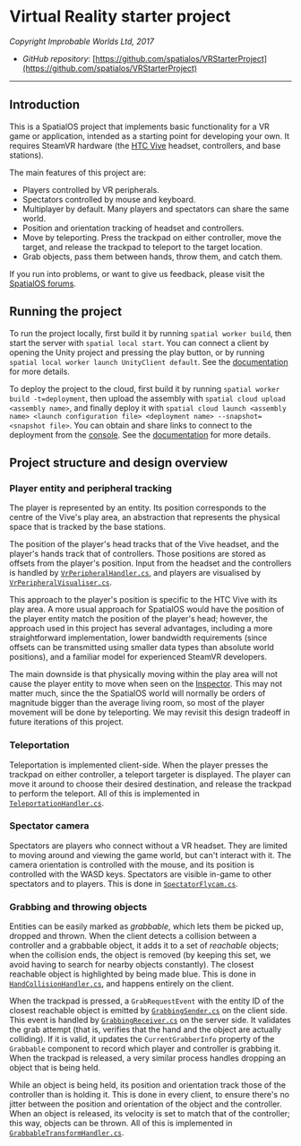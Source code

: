 # Virtual Reality starter project

*Copyright Improbable Worlds Ltd, 2017*

- *GitHub repository*: [https://github.com/spatialos/VRStarterProject](https://github.com/spatialos/VRStarterProject)

---

## Introduction

This is a SpatialOS project that implements basic functionality for a VR game or application, intended as a starting point for developing your own. It requires SteamVR hardware (the [HTC Vive](https://www.htcvive.com/) headset, controllers, and base stations).

The main features of this project are:

* Players controlled by VR peripherals.
* Spectators controlled by mouse and keyboard.
* Multiplayer by default. Many players and spectators can share the same world.
* Position and orientation tracking of headset and controllers.
* Move by teleporting. Press the trackpad on either controller, move the target, and release the trackpad to teleport to the target location.
* Grab objects, pass them between hands, throw them, and catch them.

If you run into problems, or want to give us feedback, please visit the [SpatialOS forums](https://forums.improbable.io/).

## Running the project

To run the project locally, first build it by running `spatial worker build`, then start the server with `spatial local start`. You can connect a client by opening the Unity project and pressing the play button, or by running `spatial local worker launch UnityClient default`. See the [documentation](https://spatialos.improbable.io/docs/reference/latest/developing/local/run) for more details.

To deploy the project to the cloud, first build it by running `spatial worker build -t=deployment`, then upload the assembly with `spatial cloud upload <assembly name>`, and finally deploy it with `spatial cloud launch <assembly name> <launch configuration file> <deployment name> --snapshot=<snapshot file>`. You can obtain and share links to connect to the deployment from the [console](http://console.improbable.io/projects). See the [documentation](https://spatialos.improbable.io/docs/reference/latest/developing/deploy-an-application) for more details.


## Project structure and design overview

### Player entity and peripheral tracking

The player is represented by an entity. Its position corresponds to the centre of the Vive's play area, an abstraction that represents the physical space that is tracked by the base stations.

The position of the player's head tracks that of the Vive headset, and the player's hands track that of controllers. Those positions are stored as offsets from the player's position. Input from the headset and the controllers is handled by [`VrPeripheralHandler.cs`](workers/unity/Assets/Gamelogic/Player/VRPeripheralHandler.cs), and players are visualised by [`VrPeripheralVisualiser.cs`](workers/unity/Assets/Gamelogic/Player/VRPeripheralVisualiser.cs).

This approach to the player's position is specific to the HTC Vive with its play area. A more usual approach for SpatialOS would have the position of the player entity match the position of the player's head; however, the approach used in this project has several advantages, including a more straightforward implementation, lower bandwidth requirements (since offsets can be transmitted using smaller data types than absolute world positions), and a familiar model for experienced SteamVR developers.

The main downside is that physically moving within the play area will not cause the player entity to move when seen on the [Inspector](https://spatialos.improbable.io/docs/reference/latest/tools/inspector). This may not matter much, since the the SpatialOS world will normally be orders of magnitude bigger than the average living room, so most of the player movement will be done by teleporting. We may revisit this design tradeoff in future iterations of this project.

### Teleportation

Teleportation is implemented client-side. When the player presses the trackpad on either controller, a teleport targeter is displayed. The player can move it around to choose their desired destination, and release the trackpad to perform the teleport. All of this is implemented in [`TeleportationHandler.cs`](workers/unity/Assets/Gamelogic/Player/TeleportationHandler.cs).

### Spectator camera

Spectators are players who connect without a VR headset. They are limited to moving around and viewing the game world, but can't interact with it. The camera orientation is controlled with the mouse, and its position is controlled with the WASD keys. Spectators are visible in-game to other spectators and to players. This is done in [`SpectatorFlycam.cs`](workers/unity/Assets/Gamelogic/Player/SpectatorFlycam.cs).

### Grabbing and throwing objects

Entities can be easily marked as _grabbable_, which lets them be picked up, dropped and thrown. When the client detects a collision between a controller and a grabbable object, it adds it to a set of _reachable_ objects; when the collision ends, the object is removed (by keeping this set, we avoid having to search for nearby objects constantly). The closest reachable object is highlighted by being made blue. This is done in [`HandCollisionHandler.cs`](/workers/unity/Assets/Gamelogic/Player/HandCollisionHandler.cs), and happens entirely on the client.

When the trackpad is pressed, a `GrabRequestEvent` with the entity ID of the closest reachable object is emitted by [`GrabbingSender.cs`](workers/unity/Assets/Gamelogic/Grabbing/GrabbingSender.cs) on the client side. This event is handled by [`GrabbingReceiver.cs`](workers/unity/Assets/Gamelogic/Grabbing/GrabbingReceiver.cs) on the server side. It validates the grab attempt (that is, verifies that the hand and the object are actually colliding). If it is valid, it updates the `CurrentGrabberInfo` property of the `Grabbable` component to record which player and controller is grabbing it. When the trackpad is released, a very similar process handles dropping an object that is being held.

While an object is being held, its position and orientation track those of the controller than is holding it. This is done in every client, to ensure there's no jitter between the position and orientation of the object and the controller. When an object is released, its velocity is set to match that of the controller; this way, objects can be thrown. All of this is implemented in [`GrabbableTransformHandler.cs`](workers/unity/Assets/Gamelogic/Grabbing/GrabbableTransformHandler.cs).
